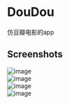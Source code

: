 # DouDou
仿豆瓣电影的app
## Screenshots
![image](https://github.com/huchenguang/DouDou/tree/master/screenShots/a.gif)<br>
![image](https://github.com/huchenguang/DouDou/tree/master/screenShots/b.gif)<br>
![image](https://github.com/huchenguang/DouDou/tree/master/screenShots/c.gif)<br>
![image](https://github.com/huchenguang/DouDou/tree/master/screenShots/d.gif)<br>
